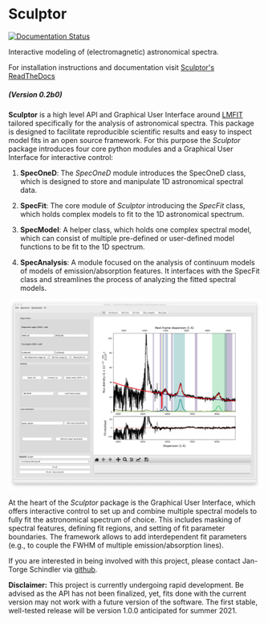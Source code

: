 # Sculptor

[![Documentation Status](https://readthedocs.org/projects/sculptor/badge/?version=latest)](https://sculptor.readthedocs.io/en/latest/?badge=latest)

Interactive modeling of (electromagnetic) astronomical spectra.

For installation instructions and documentation visit [Sculptor's ReadTheDocs]

##### (Version 0.2b0)

**Sculptor** is a high level API and Graphical User Interface around [LMFIT](https://lmfit.github.io/lmfit-py/) tailored specifically for the analysis of astronomical spectra. This package is designed to facilitate reproducible scientific results and easy to inspect model fits in an open source framework. For this purpose the *Sculptor* package introduces four core python modules and a Graphical User Interface for interactive control:

1. **SpecOneD**:
The *SpecOneD* module introduces the SpecOneD class, which is designed to store and manipulate 1D astronomical spectral data.

2. **SpecFit**:
The core module of *Sculptor* introducing the *SpecFit* class, which holds complex models to fit to the 1D astronomical spectrum.

3. **SpecModel**:
A helper class, which holds one complex spectral model, which can consist of multiple pre-defined or user-defined model functions to be fit to the 1D spectrum.

4. **SpecAnalysis**:
A module focused on the analysis of continuum models of models of emission/absorption features. It interfaces with the SpecFit class and streamlines the process of analyzing the fitted spectral models.


![Sculptor example fit][logo]

[logo]: https://github.com/jtschindler/sculptor/blob/master/docs/images/example_fit.png "A Sculptor example fit of a quasar spectrum."

At the heart of the *Sculptor* package is the Graphical User Interface, which offers interactive control to set up and combine multiple spectral models to fully fit the astronomical spectrum of choice. This includes masking of spectral features, defining fit regions, and setting of fit parameter boundaries. The framework allows to add interdependent fit parameters (e.g., to couple the FWHM of multiple emission/absorption lines).

If you are interested in being involved with this project, please contact Jan-Torge Schindler via [github](https://github.com/jtschindler/sculptor).

**Disclaimer:**
This project is currently undergoing rapid development. Be advised as the API has not been finalized, yet, fits done with the current version may not work with a future version of the software. The first stable, well-tested release will be version 1.0.0 anticipated for summer 2021.


[LMFIT]: https://lmfit.github.io/lmfit-py/
[Sculptor's ReadTheDocs]: https://sculptor.readthedocs.io/en/latest/
